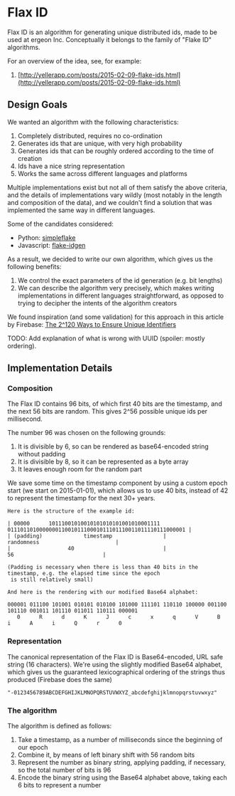 Flax ID
=======

Flax ID is an algorithm for generating unique distributed ids, made to be used
at ergeon Inc.
Conceptually it belongs to the family of "Flake ID" algorithms.

For an overview of the idea, see, for example:

1. [http://yellerapp.com/posts/2015-02-09-flake-ids.html](http://yellerapp.com/posts/2015-02-09-flake-ids.html)

Design Goals
------------

We wanted an algorithm with the following characteristics:

1. Completely distributed, requires no co-ordination
2. Generates ids that are unique, with very high probability
3. Generates ids that can be roughly ordered according to the time of creation
4. Ids have a nice string representation
5. Works the same across different languages and platforms

Multiple implementations exist but not all of them satisfy the above criteria,
and the details of implementations vary wildly (most notably in the length and
composition of the data), and we couldn't find a solution that was implemented 
the same way in different languages.

Some of the candidates considered:

* Python: [simpleflake](https://github.com/SawdustSoftware/simpleflake)
* Javascript: [flake-idgen](https://www.npmjs.com/package/flake-idgen)

As a result, we decided to write our own algorithm, which gives us the 
following benefits:

1. We control the exact parameters of the id generation (e.g. bit lengths)
2. We can describe the algorithm very precisely, which makes writing 
implementations in different languages straightforward, as opposed to trying
to decipher the intents of the algorithm creators

We found inspiration (and some validation) for this approach in this article 
by Firebase: 
[The 2^120 Ways to Ensure Unique Identifiers](https://www.firebase.com/blog/2015-02-11-firebase-unique-identifiers.html)

TODO: Add explanation of what is wrong with UUID (spoiler: mostly ordering).

Implementation Details
----------------------

### Composition

The Flax ID contains 96 bits, of which first 40 bits are the timestamp, and 
the next 56 bits are random. 
This gives 2^56 possible unique ids per millisecond.

The number 96 was chosen on the following grounds:
1. It is divisible by 6, so can be rendered as base64-encoded string without
padding
2. It is divisible by 8, so it can be represented as a byte array
3. It leaves enough room for the random part

We save some time on the timestamp component by using a custom epoch start
(we start on 2015-01-01), which allows us to use 40 bits, instead of 42 to
represent the timestamp for the next 30+ years.


    Here is the structure of the example id:
    
    | 00000      10111001010010101010101001010001111   01110110100000001100101110001011101110011011110111000001 |
    | (padding)             timestamp                |                        randomness                        |
    |                  40                            |                            56                            |
    
    (Padding is necessary when there is less than 40 bits in the timestamp, e.g. the elapsed time since the epoch
     is still relatively small)
    
    And here is the rendering with our modified Base64 alphabet:
    
    000001 011100 101001 010101 010100 101000 111101 110110 100000 001100 101110 001011 101110 011011 110111 000001
       0      R      d      K      J      c      x      q      V      B      i      A      i      Q      r      0

### Representation

The canonical representation of the Flax ID is Base64-encoded, URL safe string
(16 characters).
We're using the slightly modified Base64 alphabet, which gives us the 
guaranteed lexicographical ordering of the strings thus produced (Firebase does 
the same)

    "-0123456789ABCDEFGHIJKLMNOPQRSTUVWXYZ_abcdefghijklmnopqrstuvwxyz"

### The algorithm

The algorithm is defined as follows:

1. Take a timestamp, as a number of milliseconds since the beginning of our 
epoch
2. Combine it, by means of left binary shift with 56 random bits
3. Represent the number as binary string, applying padding, if necessary, so 
the total number of bits is 96
4. Encode the binary string using the Base64 alphabet above, taking each 6 
bits to represent a number 
